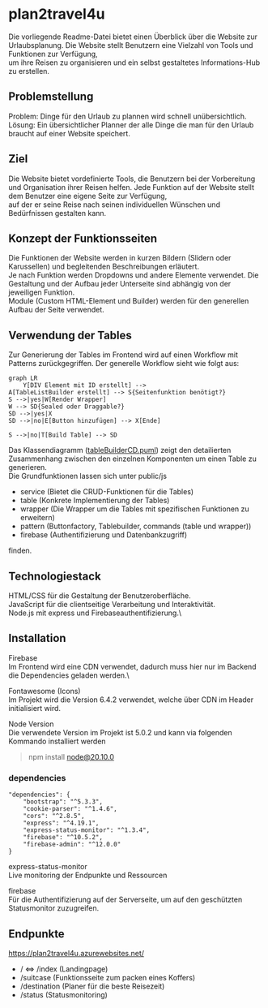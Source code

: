 # plan2travel4u

Die vorliegende Readme-Datei bietet einen Überblick über die Website zur Urlaubsplanung. Die Website stellt Benutzern eine Vielzahl von Tools und Funktionen zur Verfügung,
<br>um ihre Reisen zu organisieren und ein selbst gestaltetes Informations-Hub zu erstellen.

## Problemstellung
Problem: Dinge für den Urlaub zu plannen wird schnell unübersichtlich. <br>
Lösung: Ein übersichtlicher Planner der alle Dinge die man für den Urlaub braucht auf einer Website speichert.

## Ziel
Die Website bietet vordefinierte Tools, die Benutzern bei der Vorbereitung und Organisation ihrer Reisen helfen. Jede Funktion auf der Website stellt dem Benutzer eine eigene Seite zur Verfügung, 
<br>auf der er seine Reise nach seinen individuellen Wünschen und Bedürfnissen gestalten kann.

## Konzept der Funktionsseiten

Die Funktionen der Website werden in kurzen Bildern (Slidern oder Karussellen) und begleitenden Beschreibungen erläutert.\
Je nach Funktion werden Dropdowns und andere Elemente verwendet. Die Gestaltung und der Aufbau jeder Unterseite sind abhängig von der jeweiligen Funktion.\
Module (Custom HTML-Element und Builder) werden für den generellen Aufbau der Seite verwendet.

## Verwendung der Tables

Zur Generierung der Tables im Frontend wird auf einen Workflow mit Patterns zurückgegriffen.
Der generelle Workflow sieht wie folgt aus:
```mermaid
graph LR
    Y[DIV Element mit ID erstellt] --> 
A[TableListBuilder erstellt] --> S{Seitenfunktion benötigt?}
S -->|yes|W[Render Wrapper]
W --> SD{Sealed oder Draggable?}
SD -->|yes|X
SD -->|no|E[Button hinzufügen] --> X[Ende]

S -->|no|T[Build Table] --> SD

```

Das Klassendiagramm ([tableBuilderCD.puml](tableBuilderCD.puml)) zeigt den detailierten Zusammenhang zwischen den einzelnen Komponenten um einen Table zu generieren.\
Die Grundfunktionen lassen sich unter public/js
- service (Bietet die CRUD-Funktionen für die Tables)
- table (Konkrete Implementierung der Tables)
- wrapper (Die Wrapper um die Tables mit spezifischen Funktionen zu erweitern)
- pattern (Buttonfactory, Tablebuilder, commands (table und wrapper))
- firebase (Authentifizierung und Datenbankzugriff)

finden.


## Technologiestack

HTML/CSS für die Gestaltung der Benutzeroberfläche.\
JavaScript für die clientseitige Verarbeitung und Interaktivität.\
Node.js mit express und Firebaseauthentifizierung.\

## Installation

Firebase\
Im Frontend wird eine CDN verwendet, dadurch muss hier nur im Backend die Dependencies geladen werden.\

Fontawesome (Icons)\
Im Projekt wird die Version 6.4.2 verwendet, welche über CDN im Header initialisiert wird.

Node Version\
Die verwendete Version im Projekt ist 5.0.2 und kann via folgenden Kommando installiert werden
>npm install node@20.10.0


### dependencies

    "dependencies": {
        "bootstrap": "^5.3.3",
        "cookie-parser": "^1.4.6",
        "cors": "^2.8.5",
        "express": "^4.19.1",
        "express-status-monitor": "^1.3.4",
        "firebase": "^10.5.2",
        "firebase-admin": "^12.0.0"
    }

express-status-monitor\
Live monitoring der Endpunkte und Ressourcen

firebase\
Für die Authentifizierung auf der Serverseite, um auf den geschützten Statusmonitor zuzugreifen.

## Endpunkte

https://plan2travel4u.azurewebsites.net/
- / <=> /index (Landingpage)
- /suitcase (Funktionsseite zum packen eines Koffers)
- /destination (Planer für die beste Reisezeit)
- /status (Statusmonitoring)



